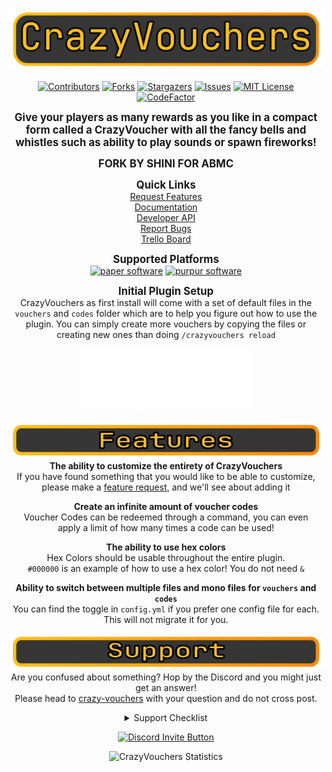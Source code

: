 <center><div align="center">

![CrazyVouchers](https://raw.githubusercontent.com/Crazy-Crew/Branding/main/crazyvouchers/banner/webp/banner.webp)

[![Contributors][contributors-shield]][contributors-url]
[![Forks][forks-shield]][forks-url]
[![Stargazers][stars-shield]][stars-url]
[![Issues][issues-shield]][issues-url]
[![MIT License][license-shield]][license-url]
[![CodeFactor](https://www.codefactor.io/repository/github/crazy-crew/crazyvouchers/badge)](https://www.codefactor.io/repository/github/crazy-crew/crazyvouchers)

<big>**Give your players as many rewards as you like in a compact form called a CrazyVoucher with all the fancy bells and whistles such as ability to play sounds or spawn fireworks!**</big>

<big>**FORK BY SHINI FOR ABMC**</big>

<big>**Quick Links**</big><br>
[Request Features](https://github.com/Crazy-Crew/CrazyVouchers/discussions/categories/features)<br>
[Documentation](https://docs.crazycrew.us/docs/category/crazyvouchers)<br>
[Developer API](https://docs.crazycrew.us/docs/plugins/crazyvouchers/guides/api/intro)<br>
[Report Bugs](https://github.com/Crazy-Crew/CrazyVouchers/issues)<br>
[Trello Board](https://trello.com/b/gWiGLBWI)

<big>**Supported Platforms**</big><br>
[![paper software](https://cdn.jsdelivr.net/npm/@intergrav/devins-badges@3/assets/compact-minimal/supported/paper_vector.svg)](https://papermc.io/)
[![purpur software](https://cdn.jsdelivr.net/npm/@intergrav/devins-badges@3/assets/compact-minimal/supported/purpur_vector.svg)](https://purpurmc.org/)

<big>**Initial Plugin Setup**</big><br>
CrazyVouchers as first install will come with a set of default files in the `vouchers` and `codes` folder which are to help you figure out how to use the plugin.
You can simply create more vouchers by copying the files or creating new ones than doing `/crazyvouchers reload`

[![Partnered with ApexHosting](https://raw.githubusercontent.com/Crazy-Crew/Branding/main/apex-banner-transparent.webp)](https://billing.apexminecrafthosting.com/aff.php?aff=5511)

![Features Banner](https://raw.githubusercontent.com/Crazy-Crew/Branding/main/crazyvouchers/banner/webp/features.webp)<br>
**The ability to customize the entirety of CrazyVouchers**<br>
If you have found something that you would like to be able to customize,<br>
please make a [feature request,](https://github.com/Crazy-Crew/CrazyVouchers/discussions/categories/features) and we'll see about adding it

**Create an infinite amount of voucher codes**<br>
Voucher Codes can be redeemed through a command, you can even <br>apply a limit of how many times a code can be used!

**The ability to use hex colors**<br>
Hex Colors should be usable throughout the entire plugin.<br>
`#000000` is an example of how to use a hex color! You do not need `&`

**Ability to switch between multiple files and mono files for `vouchers` and `codes`**<br>
You can find the toggle in `config.yml` if you prefer one config file for each. This will not migrate it for you.

![Support Banner](https://raw.githubusercontent.com/Crazy-Crew/Branding/main/crazyvouchers/banner/webp/support.webp)<br>
Are you confused about something? Hop by the Discord and you might just get an answer!<br>
Please head to [crazy-vouchers](https://discord.com/channels/182615261403283459/196107890979897345) with your question and do not cross post.<br>

<details>
<summary>Support Checklist</summary>

Please check to make sure that your question wasn't asked before, You can use `Ctrl+F` on Discord to look for past conversations.<br>
Describe your issue in detail, Don't just make it a bread crumb trail that has to be questioned out of you.<br>
Plugin Version i.e. `CrazyVouchers 3.5.3` **LATEST DOES NOT COUNT**<br>
Server Version & Server Type i.e. `Paper 1.20.6` or `Purpur 1.20.6` **LATEST DOES NOT COUNT**<br>
Send any console errors or files you have through https://mclo.gs/ - (We don't own the website, You have to copy the link and send it.)<br>

</details>

<!--[![Discord](https://discord.com/api/guilds/182615261403283459/widget.png?style=banner2)](https://discord.gg/badbones-s-live-chat-182615261403283459)<br>-->
[![Discord Invite Button](https://cdn.jsdelivr.net/npm/@intergrav/devins-badges@3/assets/cozy/social/discord-plural_vector.svg)](https://discord.gg/badbones-s-live-chat-182615261403283459)
</div>

![CrazyVouchers Statistics](https://bstats.org/signatures/bukkit/Vouchers.svg)
</center>

[contributors-shield]: https://img.shields.io/github/contributors/Crazy-Crew/CrazyVouchers.svg?style=flat&logo=appveyor
[contributors-url]: https://github.com/Crazy-Crew/CrazyVouchers/graphs/contributors
[forks-shield]: https://img.shields.io/github/forks/Crazy-Crew/CrazyVouchers.svg?style=flat&logo=appveyor
[forks-url]: https://github.com/Crazy-Crew/CrazyVouchers/network/members
[stars-shield]: https://img.shields.io/github/stars/Crazy-Crew/CrazyVouchers.svg?style=flat&logo=appveyor
[stars-url]: https://github.com/Crazy-Crew/CrazyVouchers/stargazers
[issues-shield]: https://img.shields.io/github/issues/Crazy-Crew/CrazyVouchers.svg?style=flat&logo=appveyor
[issues-url]: https://github.com/Crazy-Crew/CrazyVouchers/issues
[license-shield]: https://img.shields.io/github/license/Crazy-Crew/CrazyVouchers.svg?style=flat&logo=appveyor
[license-url]: https://github.com/Crazy-Crew/CrazyVouchers/blob/main/LICENSE
